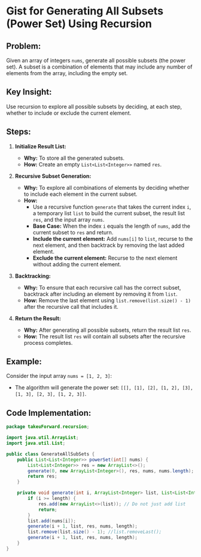 # Gist for Generating All Subsets (Power Set) Using Recursion

## Problem:
Given an array of integers `nums`, generate all possible subsets (the power set). A subset is a combination of elements that may include any number of elements from the array, including the empty set.

## Key Insight:
Use recursion to explore all possible subsets by deciding, at each step, whether to include or exclude the current element.

## Steps:

1. **Initialize Result List:**
    - **Why:** To store all the generated subsets.
    - **How:** Create an empty `List<List<Integer>>` named `res`.

2. **Recursive Subset Generation:**
    - **Why:** To explore all combinations of elements by deciding whether to include each element in the current subset.
    - **How:**
        - Use a recursive function `generate` that takes the current index `i`, a temporary list `list` to build the current subset, the result list `res`, and the input array `nums`.
        - **Base Case:** When the index `i` equals the length of `nums`, add the current subset to `res` and return.
        - **Include the current element:** Add `nums[i]` to `list`, recurse to the next element, and then backtrack by removing the last added element.
        - **Exclude the current element:** Recurse to the next element without adding the current element.

3. **Backtracking:**
    - **Why:** To ensure that each recursive call has the correct subset, backtrack after including an element by removing it from `list`.
    - **How:** Remove the last element using `list.remove(list.size() - 1)` after the recursive call that includes it.

4. **Return the Result:**
    - **Why:** After generating all possible subsets, return the result list `res`.
    - **How:** The result list `res` will contain all subsets after the recursive process completes.

## Example:

Consider the input array `nums = [1, 2, 3]`:

- The algorithm will generate the power set: `[[], [1], [2], [1, 2], [3], [1, 3], [2, 3], [1, 2, 3]]`.

## Code Implementation:

```java
package takeuForward.recursion;

import java.util.ArrayList;
import java.util.List;

public class GenerateAllSubSets {
    public List<List<Integer>> powerSet(int[] nums) {
        List<List<Integer>> res = new ArrayList<>();
        generate(0, new ArrayList<Integer>(), res, nums, nums.length);
        return res;
    }

    private void generate(int i, ArrayList<Integer> list, List<List<Integer>> res, int[] nums, int length) {
        if (i >= length) {
            res.add(new ArrayList<>(list)); // Do not just add list 
            return;
        }
        list.add(nums[i]);
        generate(i + 1, list, res, nums, length);
        list.remove(list.size() - 1); //list.removeLast();
        generate(i + 1, list, res, nums, length);
    }
}
```